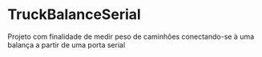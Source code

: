 # TruckBalanceSerial

Projeto com finalidade de medir peso de caminhões conectando-se à uma balança a partir de uma porta serial
